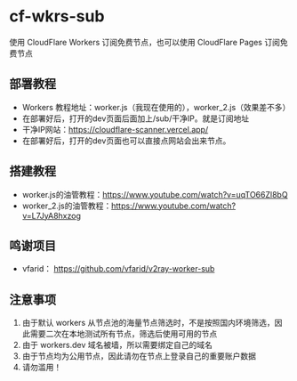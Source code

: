 # cf-wkrs-sub

使用 CloudFlare Workers 订阅免费节点，也可以使用 CloudFlare Pages 订阅免费节点

## 部署教程

- Workers 教程地址：worker.js（我现在使用的），worker_2.js（效果差不多）
- 在部署好后，打开的dev页面后面加上/sub/干净IP。就是订阅地址
- 干净IP网站：https://cloudflare-scanner.vercel.app/
- 在部署好后，打开的dev页面也可以直接点网站会出来节点。

## 搭建教程
- worker.js的油管教程：https://www.youtube.com/watch?v=uqTO66Zl8bQ
- worker_2.js的油管教程：https://www.youtube.com/watch?v=L7JyA8hxzog

## 鸣谢项目

- vfarid： https://github.com/vfarid/v2ray-worker-sub

## 注意事项

1. 由于默认 workers 从节点池的海量节点筛选时，不是按照国内环境筛选，因此需要二次在本地测试所有节点，筛选后使用可用的节点
2. 由于 workers.dev 域名被墙，所以需要绑定自己的域名
3. 由于节点均为公用节点，因此请勿在节点上登录自己的重要账户数据
4. 请勿滥用！
